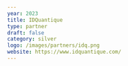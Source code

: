 ```yaml
---
year: 2023
title: IDQuantique
type: partner
draft: false
category: silver
logo: /images/partners/idq.png
website: https://www.idquantique.com/
---
```

